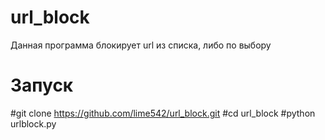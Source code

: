 # url_block
Данная программа блокирует url из списка, либо по выбору
# Запуск
#git clone https://github.com/lime542/url_block.git
#cd url_block
#python urlblock.py
